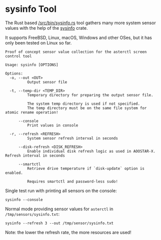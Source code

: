 # sysinfo Tool

The Rust based [/src/bin/sysinfo.rs](../src/bin/sysinfo.rs) tool gathers many more system sensor values with the help of
the [sysinfo](https://github.com/GuillaumeGomez/sysinfo) crate.

It supports FreeBSD, Linux, macOS, Windows and other OSes, but it has only been tested on Linux so far.

```
Proof of concept sensor value collection for the asterctl screen control tool

Usage: sysinfo [OPTIONS]

Options:
  -o, --out <OUT>
          Output sensor file

  -t, --temp-dir <TEMP_DIR>
          Temporary directory for preparing the output sensor file.
          
          The system temp directory is used if not specified.
          The temp directory must be on the same file system for atomic rename operation!

      --console
          Print values in console

  -r, --refresh <REFRESH>
          System sensor refresh interval in seconds

      --disk-refresh <DISK_REFRESH>
          Enable individual disk refresh logic as used in AOOSTAR-X. Refresh interval in seconds

      --smartctl
          Retrieve drive temperature if `disk-update` option is enabled.
          
          Requires smartctl and password-less sudo!
```

Single test run with printing all sensors on the console:
```shell
sysinfo --console
```

Normal mode providing sensor values for `asterctl` in `/tmp/sensors/sysinfo.txt`:

```shell
sysinfo --refresh 3 --out /tmp/sensor/sysinfo.txt
```

Note: the lower the refresh rate, the more resources are used!
